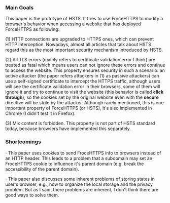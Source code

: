 ### Main Goals

This paper is the prototype of HSTS. It tries to use ForceHTTPS to modify a browser's behavior when accessing a website that has deployed ForceHTTPS as following:

(1) HTTP connections are upgraded to HTTPS ones, which can prevent HTTP interception. Nowadays, almost all articles that talk about HSTS regard this as the most important security mechanism introduced by HSTS.

(2) All TLS errors (mainly refers to certificate validation error I think) are treated as fatal which means users can not ignore these errors and continue to access the website. This property ensures security in such a scenario: an active attacker (the paper refers attackers in (1) as passive attackers) can use a self-signed certificate to intercept the HTTPS traffic, although users will see the certificate validation error in their browsers, some of them will ignore it and try to continue to visit the website (this behavior is called **click through**), so the cookies set by the original website even with the **secure** directive will be stole by the attacker. Although rarely mentioned, this is one important property of ForceHTTPS (or HSTS), it's also implemented in Chrome (I didn't test it in Firefox).

(3) Mix content is forbidden. This property is not part of HSTS standard today, because browsers have implemented this separately.

### Shortcomings 

**·** This paper uses cookies to send FroceHTTPS info to browsers instead of an HTTP header. This leads to a problem that a subdomain may set an FroceHTTPS cookie to influence it's parent domain (e.g. break the accessibility of the parent domain). 

**·** This paper also discusses some inherent problems of storing states in user's browser, e.g., how to organize the local storage and the privacy problem. But as I said, there problems are inherent, I don't think there are good ways to solve them. 